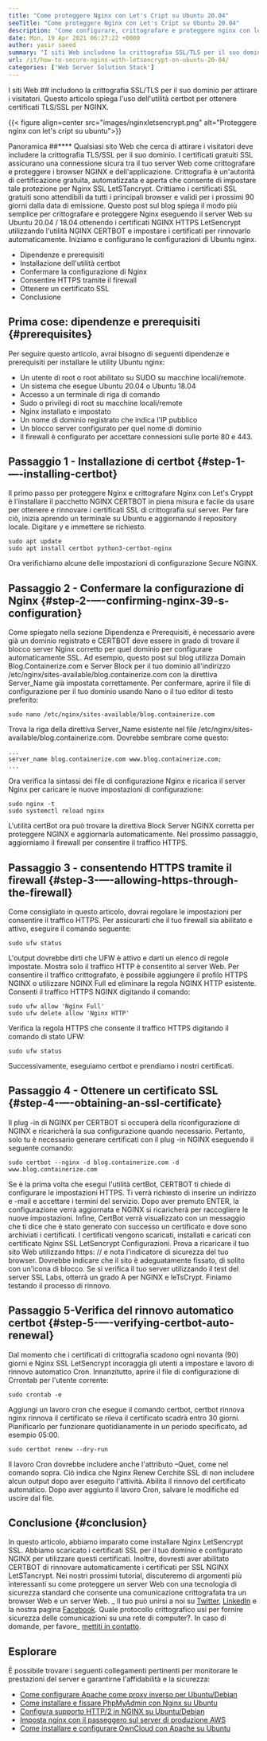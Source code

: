```yaml
---
title: "Come proteggere Nginx con Let's Cript su Ubuntu 20.04" 
seoTitle: "Come proteggere Nginx con Let's Cript su Ubuntu 20.04" 
description: "Come configurare, crittografare e proteggere nginx con let's cript su Ubuntu. Crittiamo il client per generare certificati per configurare automaticamente Nginx." 
date: Mon, 19 Apr 2021 06:27:22 +0000
author: yasir saeed
summary: "I siti Web includono la crittografia SSL/TLS per il suo dominio per attirare i visitatori. Questo articolo spiega l'uso dell'utilità certbot per ottenere certificati TLS/SSL per NGINX." 
url: /it/how-to-secure-nginx-with-letsencrypt-on-ubuntu-20-04/
categories: ['Web Server Solution Stack']
---
```


I siti Web ## includono la crittografia SSL/TLS per il suo dominio per attirare i visitatori. Questo articolo spiega l'uso dell'utilità certbot per ottenere certificati TLS/SSL per NGINX.

{{< figure align=center src="images/nginxletsencrypt.png" alt="Proteggere nginx con let's cript su ubuntu">}}


Panoramica ##****
Qualsiasi sito Web che cerca di attirare i visitatori deve includere la crittografia TLS/SSL per il suo dominio. I certificati gratuiti SSL assicurano una connessione sicura tra il tuo server Web come crittografare e proteggere i browser NGINX e dell'applicazione. Crittografia è un'autorità di certificazione gratuita, automatizzata e aperta che consente di impostare tale protezione per Nginx SSL LetSTancrypt. Crittiamo i certificati SSL gratuiti sono attendibili da tutti i principali browser e validi per i prossimi 90 giorni dalla data di emissione.
Questo post sul blog spiega il modo più semplice per crittografare e proteggere Nginx eseguendo il server Web su Ubuntu 20.04 / 18.04 ottenendo i certificati NGINX HTTPS LetSencrypt utilizzando l'utilità NGINX CERTBOT e impostare i certificati per rinnovarlo automaticamente. Iniziamo e configurano le configurazioni di Ubuntu nginx.
  * Dipendenze e prerequisiti
  * Installazione dell'utilità certbot
  * Confermare la configurazione di Nginx
  * Consentire HTTPS tramite il firewall
  * Ottenere un certificato SSL
  * Conclusione

## Prima cose: dipendenze e prerequisiti {#prerequisites}

Per seguire questo articolo, avrai bisogno di seguenti dipendenze e prerequisiti per installare le utility Ubuntu nginx:
  * Un utente di root o root abilitato su SUDO su macchine locali/remote.
  * Un sistema che esegue Ubuntu 20.04 o Ubuntu 18.04
  * Accesso a un terminale di riga di comando
  * Sudo o privilegi di root su macchine locali/remote
  * Nginx installato e impostato
  * Un nome di dominio registrato che indica l'IP pubblico
  * Un blocco server configurato per quel nome di dominio
  * Il firewall è configurato per accettare connessioni sulle porte 80 e 443.

## Passaggio 1 - Installazione di certbot {#step-1-—-installing-certbot}

Il primo passo per proteggere Nginx e crittografare Nginx con Let's Cryppt è l'installare il pacchetto NGINX CERTBOT in piena misura e facile da usare per ottenere e rinnovare i certificati SSL di crittografia sul server. Per fare ciò, inizia aprendo un terminale su Ubuntu e aggiornando il repository locale. Digitare y e immettere se richiesto.
```
sudo apt update
sudo apt install certbot python3-certbot-nginx

```
Ora verifichiamo alcune delle impostazioni di configurazione Secure NGINX.

## Passaggio 2 - Confermare la configurazione di Nginx {#step-2-—-confirming-nginx-39-s-configuration}

Come spiegato nella sezione Dipendenza e Prerequisiti, è necessario avere già un dominio registrato e CERTBOT deve essere in grado di trovare il blocco server Nginx corretto per quel dominio per configurare automaticamente SSL. Ad esempio, questo post sul blog utilizza Domain Blog.Containerize.com e Server Block per il tuo dominio all'indirizzo /etc/nginx/sites-available/blog.containerize.com con la direttiva Server_Name già impostata correttamente.
Per confermare, aprire il file di configurazione per il tuo dominio usando Nano o il tuo editor di testo preferito:
```
sudo nano /etc/nginx/sites-available/blog.containerize.com

```
Trova la riga della direttiva Server_Name esistente nel file /etc/nginx/sites-available/blog.containerize.com. Dovrebbe sembrare come questo:
```
...
server_name blog.containerize.com www.blog.containerize.com;
...
```
Ora verifica la sintassi dei file di configurazione Nginx e ricarica il server Nginx per caricare le nuove impostazioni di configurazione:
```
sudo nginx -t
sudo systemctl reload nginx

```
L'utilità certBot ora può trovare la direttiva Block Server NGINX corretta per proteggere NGINX e aggiornarla automaticamente. Nel prossimo passaggio, aggiorniamo il firewall per consentire il traffico HTTPS.

## Passaggio 3 - consentendo HTTPS tramite il firewall {#step-3-—-allowing-https-through-the-firewall}

Come consigliato in questo articolo, dovrai regolare le impostazioni per consentire il traffico HTTPS. Per assicurarti che il tuo firewall sia abilitato e attivo, eseguire il comando seguente:
```
sudo ufw status

```
L'output dovrebbe dirti che UFW è attivo e darti un elenco di regole impostate. Mostra solo il traffico HTTP è consentito al server Web. Per consentire il traffico crittografato, è possibile aggiungere il profilo HTTPS NGINX o utilizzare NGINX Full ed eliminare la regola NGINX HTTP esistente. Consenti il ​​traffico HTTPS NGINX digitando il comando:
```
sudo ufw allow 'Nginx Full'
sudo ufw delete allow 'Nginx HTTP'

```
Verifica la regola HTTPS che consente il traffico HTTPS digitando il comando di stato UFW:
```
sudo ufw status

```
Successivamente, eseguiamo certbot e prendiamo i nostri certificati.

## Passaggio 4 - Ottenere un certificato SSL {#step-4-—-obtaining-an-ssl-certificate}

Il plug -in di NGINX per CERTBOT si occuperà della riconfigurazione di NGINX e ricaricherà la sua configurazione quando necessario. Pertanto, solo tu è necessario generare certificati con il plug -in NGINX eseguendo il seguente comando:
```
sudo certbot --nginx -d blog.containerize.com -d www.blog.containerize.com

```
Se è la prima volta che esegui l'utilità certBot, CERTBOT ti chiede di configurare le impostazioni HTTPS. Ti verrà richiesto di inserire un indirizzo e -mail e accettare i termini del servizio. Dopo aver premuto ENTER, la configurazione verrà aggiornata e NGINX si ricaricherà per raccogliere le nuove impostazioni. Infine, CertBot verrà visualizzato con un messaggio che ti dice che è stato generato con successo un certificato e dove sono archiviati i certificati.
I certificati vengono scaricati, installati e caricati con certificato Nginx SSL LetSencrypt Configurazioni. Prova a ricaricare il tuo sito Web utilizzando https: // e nota l'indicatore di sicurezza del tuo browser. Dovrebbe indicare che il sito è adeguatamente fissato, di solito con un'icona di blocco. Se si verifica il tuo server utilizzando il test del server SSL Labs, otterrà un grado A per NGINX e leTsCrypt.
Finiamo testando il processo di rinnovo.

## Passaggio 5-Verifica del rinnovo automatico certbot {#step-5-—-verifying-certbot-auto-renewal}

Dal momento che i certificati di crittografia scadono ogni novanta (90) giorni e Nginx SSL LetSencrypt incoraggia gli utenti a impostare e lavoro di rinnovo automatico Cron. Innanzitutto, aprire il file di configurazione di Crrontab per l'utente corrente:
```
sudo crontab -e
```
Aggiungi un lavoro cron che esegue il comando certbot, certbot rinnova nginx rinnova il certificato se rileva il certificato scadrà entro 30 giorni. Pianificarlo per funzionare quotidianamente in un periodo specificato, ad esempio 05:00.
```
sudo certbot renew --dry-run

```
Il lavoro Cron dovrebbe includere anche l'attributo –Quet, come nel comando sopra. Ciò indica che Nginx Renew Cerchite SSL di non includere alcun output dopo aver eseguito l'attività. Abilita il rinnovo del certificato automatico. Dopo aver aggiunto il lavoro Cron, salvare le modifiche ed uscire dal file.

## Conclusione {#conclusion}

In questo articolo, abbiamo imparato come installare Nginx LetSencrypt SSL. Abbiamo scaricato i certificati SSL per il tuo dominio e configurato NGINX per utilizzare questi certificati. Inoltre, dovresti aver abilitato CERTBOT di rinnovare automaticamente i certificati per SSL NGINX LetSTancrypt. Nei nostri prossimi tutorial, discuteremo di argomenti più interessanti su come proteggere un server Web con una tecnologia di sicurezza standard che consente una comunicazione crittografata tra un browser Web e un server Web.
_ Il tuo può unirsi a noi su [Twitter][1], [LinkedIn][2] e la nostra pagina [Facebook][3]. Quale protocollo crittografico usi per fornire sicurezza delle comunicazioni su una rete di computer?. In caso di domande, per favore_ [mettiti in contatto][4].

## Esplorare
È possibile trovare i seguenti collegamenti pertinenti per monitorare le prestazioni del server e garantirne l'affidabilità e la sicurezza:
  * [Come configurare Apache come proxy inverso per Ubuntu/Debian][5]
  * [Come installare e fissare PhpMyAdmin con Nginx su Ubuntu][6]
  * [Configura supporto HTTP/2 in NGINX su Ubuntu/Debian][7]
  * [Imposta nginx con il passeggero sul server di produzione AWS][8]
  * [Come installare e configurare OwnCloud con Apache su Ubuntu][9]



 [1]: https://twitter.com/containerize_co
 [2]: https://www.linkedin.com/company/containerize/
 [3]: http://facebook.com/containerize
 [4]: mailto:yasir.saeed@aspose.com
 [5]: https://blog.containerize.com/web-server-solution-stack/how-to-configure-apache-as-a-reverse-proxy-for-ubuntudebian/
 [6]: https://blog.containerize.com/web-server-solution-stack/how-to-install-and-secure-phpmyadmin-with-nginx-on-ubuntu/
 [7]: https://blog.containerize.com/web-server-solution-stack/how-to-configure-http2-support-in-nginx-on-ubuntudebian/
 [8]: https://blog.containerize.com/web-server-solution-stack/how-to-setup-nginx-with-passenger-on-aws-production-server/
 [9]: https://blog.containerize.com/backup-and-sync-software/how-to-install-and-configure-owncloud-with-apache-on-ubuntu/
